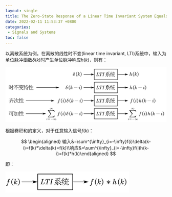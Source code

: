 ```yaml
---
layout: single
title: The Zero-State Response of a Linear Time Invariant System Equals to the Convolution of the Input Signal and the Unit-pulse Response
date: 2022-02-11 11:53:37 +0800
categories: 
 - Signals and Systems
toc: false
---
```


以离散系统为例。在离散的线性时不变(linear time invariant, LTI)系统中，输入为单位脉冲函数$\delta(k)$时产生单位脉冲响应$h(k)$，则有： 

<img src="https://github.com/HelloWorld-1017/blog-images/blob/main/migration/img/image-20220710133729178.png?raw=true" alt="image-20220710133729178" style="zoom: 67%;" />

根据卷积和的定义，对于任意输入信号$f(k)$：

$$
\begin{aligned}
输入&=\sum^{\infty}_{i=-\infty}f(i)\delta(k-i)=f(k)*\delta(k)=f(k)\\响应&=\sum^{\infty}_{i=-\infty}f(i)h(k-i)=f(k)*h(k)\end{aligned}
$$

即：

<img src="https://github.com/HelloWorld-1017/blog-images/blob/main/migration/img/image-20220710133840501.png?raw=true" alt="image-20220710133840501" style="zoom:50%;" />

<br>